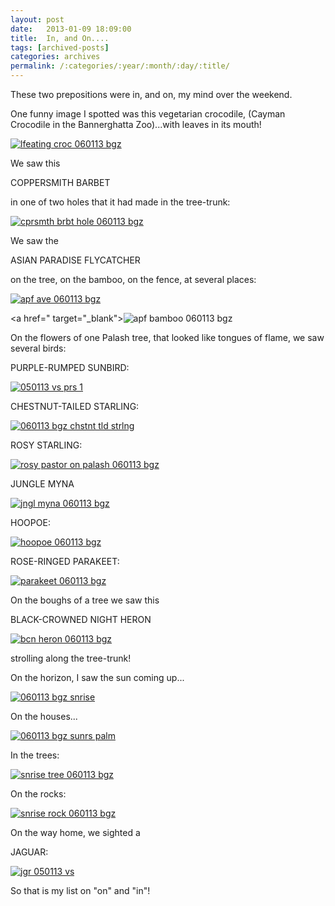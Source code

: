```yaml
---
layout: post
date:	2013-01-09 18:09:00
title:  In, and On....
tags: [archived-posts]
categories: archives
permalink: /:categories/:year/:month/:day/:title/
---
```

These two prepositions were in, and on,  my mind over the weekend.

One funny image I spotted was this vegetarian crocodile, (Cayman Crocodile in the Bannerghatta Zoo)...with leaves in its mouth!

<a href="http://s1264.photobucket.com/albums/jj483/mnypx/?action=view&amp;current=DSC09021.jpg" target="_blank"><img src="http://i1264.photobucket.com/albums/jj483/mnypx/DSC09021.jpg" border="0" alt="lfeating croc 060113 bgz"></a>

We saw this 

COPPERSMITH BARBET

in one of two holes that it had made in the tree-trunk:

<a href="http://s1264.photobucket.com/albums/jj483/mnypx/?action=view&amp;current=DSC09044.jpg" target="_blank"><img src="http://i1264.photobucket.com/albums/jj483/mnypx/DSC09044.jpg" border="0" alt="cprsmth brbt hole 060113 bgz"></a>

We saw the

ASIAN PARADISE FLYCATCHER

on the tree, on the bamboo, on the fence, at several places:

<a href="http://s1264.photobucket.com/albums/jj483/mnypx/?action=view&amp;current=DSC09047.jpg" target="_blank"><img src="http://i1264.photobucket.com/albums/jj483/mnypx/DSC09047.jpg" border="0" alt="apf ave 060113 bgz"></a>

<lj-cut text="more on  and in ...">

&lt;a href=" target="_blank"><img src="http://i1264.photobucket.com/albums/jj483/mnypx/DSC08999.jpg" border="0" alt="apf bamboo 060113 bgz"></a>

On the flowers of one Palash tree, that looked like tongues of flame, we saw several birds:

PURPLE-RUMPED SUNBIRD:

<a href="http://s1264.photobucket.com/albums/jj483/mnypx/?action=view&amp;current=DSC08725.jpg" target="_blank"><img src="http://i1264.photobucket.com/albums/jj483/mnypx/DSC08725.jpg" border="0" alt="050113 vs prs 1"></a>

CHESTNUT-TAILED STARLING:

<a href="http://s1264.photobucket.com/albums/jj483/mnypx/?action=view&amp;current=DSC08929.jpg" target="_blank"><img src="http://i1264.photobucket.com/albums/jj483/mnypx/DSC08929.jpg" border="0" alt="060113 bgz  chstnt tld strlng"></a>

ROSY STARLING:

<a href="http://s1264.photobucket.com/albums/jj483/mnypx/?action=view&amp;current=DSC08935.jpg" target="_blank"><img src="http://i1264.photobucket.com/albums/jj483/mnypx/DSC08935.jpg" border="0" alt="rosy pastor on palash 060113 bgz"></a>

JUNGLE MYNA

<a href="http://s1264.photobucket.com/albums/jj483/mnypx/?action=view&amp;current=DSC08947.jpg" target="_blank"><img src="http://i1264.photobucket.com/albums/jj483/mnypx/DSC08947.jpg" border="0" alt="jngl myna 060113 bgz"></a>

HOOPOE:

<a href="http://s1264.photobucket.com/albums/jj483/mnypx/?action=view&amp;current=DSC08920.jpg" target="_blank"><img src="http://i1264.photobucket.com/albums/jj483/mnypx/DSC08920.jpg" border="0" alt="hoopoe 060113 bgz"></a>

ROSE-RINGED PARAKEET:

<a href="http://s1264.photobucket.com/albums/jj483/mnypx/?action=view&amp;current=DSC08924.jpg" target="_blank"><img src="http://i1264.photobucket.com/albums/jj483/mnypx/DSC08924.jpg" border="0" alt="parakeet 060113 bgz"></a>

On the boughs of a tree we saw this 

BLACK-CROWNED NIGHT HERON

<a href="http://s1264.photobucket.com/albums/jj483/mnypx/?action=view&amp;current=DSC09014.jpg" target="_blank"><img src="http://i1264.photobucket.com/albums/jj483/mnypx/DSC09014.jpg" border="0" alt="bcn heron 060113 bgz"></a>

strolling along the tree-trunk!

On the horizon, I saw the sun coming up...

<a href="http://s1264.photobucket.com/albums/jj483/mnypx/?action=view&amp;current=DSC08896.jpg" target="_blank"><img src="http://i1264.photobucket.com/albums/jj483/mnypx/DSC08896.jpg" border="0" alt="060113 bgz snrise"></a>

On the houses...

<a href="http://s1264.photobucket.com/albums/jj483/mnypx/?action=view&amp;current=DSC08895.jpg" target="_blank"><img src="http://i1264.photobucket.com/albums/jj483/mnypx/DSC08895.jpg" border="0" alt="060113 bgz  sunrs palm"></a>

In the trees:

<a href="http://s1264.photobucket.com/albums/jj483/mnypx/?action=view&amp;current=DSC08907.jpg" target="_blank"><img src="http://i1264.photobucket.com/albums/jj483/mnypx/DSC08907.jpg" border="0" alt="snrise tree 060113 bgz"></a>

On the rocks:

<a href="http://s1264.photobucket.com/albums/jj483/mnypx/?action=view&amp;current=DSC08913.jpg" target="_blank"><img src="http://i1264.photobucket.com/albums/jj483/mnypx/DSC08913.jpg" border="0" alt="snrise rock 060113 bgz"></a>

</lj-cut>

On the way home, we sighted a 

JAGUAR:

<a href="http://s1264.photobucket.com/albums/jj483/mnypx/?action=view&amp;current=DSC08889.jpg" target="_blank"><img src="http://i1264.photobucket.com/albums/jj483/mnypx/DSC08889.jpg" border="0" alt="jgr 050113 vs"></a>

So that is my list on "on" and "in"!
